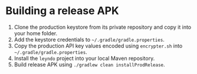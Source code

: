 # Building a release APK

1. Clone the production keystore from its private repository and copy it into your home folder.
2. Add the keystore credentials to `~/.gradle/gradle.properties`.
3. Copy the production API key values encoded using `encrypter.sh` into `~/.gradle/gradle.properties`.
4. Install the `leyndo` project into your local Maven repository.
5. Build release APK using `./gradlew clean installProdRelease`.
